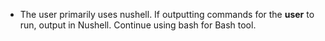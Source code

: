 - The user primarily uses nushell. If outputting commands for the **user** to run, output in Nushell. Continue using bash for Bash tool.